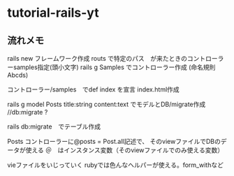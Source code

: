 # tutorial-rails-yt
## 流れメモ
rails new フレームワーク作成
routs で特定のパス　が来たときのコントローラーsamples指定(頭小文字)
rails g Samples でコントローラー作成 
(命名規則Abcds)

コントローラー/samples　でdef index を宣言
index.html作成

rails g model Posts title:string content:text でモデルとDB/migrate作成
//db:migrate ?

rails db:migrate　でテーブル作成

Posts コントローラーに@posts = Post.all記述で、 そのviewファイルでDBのデータが使える
＠　はインスタンス変数（そのviewファイルでのみ使える変数）

vieファイルをいじっていく
rubyでは色んなヘルパーが使える。form_withなど